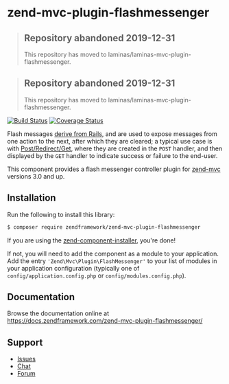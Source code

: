 # zend-mvc-plugin-flashmessenger

> ## Repository abandoned 2019-12-31
>
> This repository has moved to laminas/laminas-mvc-plugin-flashmessenger.

> ## Repository abandoned 2019-12-31
>
> This repository has moved to laminas/laminas-mvc-plugin-flashmessenger.

[![Build Status](https://secure.travis-ci.org/zendframework/zend-mvc-plugin-flashmessenger.svg?branch=master)](https://secure.travis-ci.org/zendframework/zend-mvc-plugin-flashmessenger)
[![Coverage Status](https://coveralls.io/repos/github/zendframework/zend-mvc-plugin-flashmessenger/badge.svg?branch=master)](https://coveralls.io/github/zendframework/zend-mvc-plugin-flashmessenger?branch=master)

Flash messages [derive from Rails](http://api.rubyonrails.org/classes/ActionDispatch/Flash.html),
and are used to expose messages from one action to the next, after which they
are cleared; a typical use case is with
[Post/Redirect/Get](https://docs.zendframework.com/zend-mvc-plugin-prg/), where
they are created in the `POST` handler, and then displayed by the `GET` handler
to indicate success or failure to the end-user.

This component provides a flash messenger controller plugin for
[zend-mvc](https://docs.zendframework.com/zend-mvc/) versions 3.0 and up.

## Installation

Run the following to install this library:

```bash
$ composer require zendframework/zend-mvc-plugin-flashmessenger
```

If you are using the [zend-component-installer](https://docs.zendframework.com/zend-component-installer/),
you're done!

If not, you will need to add the component as a module to your
application. Add the entry `'Zend\Mvc\Plugin\FlashMessenger'` to
your list of modules in your application configuration (typically
one of `config/application.config.php` or `config/modules.config.php`).

## Documentation

Browse the documentation online at https://docs.zendframework.com/zend-mvc-plugin-flashmessenger/

## Support

* [Issues](https://github.com/zendframework/zend-mvc-plugin-flashmessenger/issues/)
* [Chat](https://zendframework-slack.herokuapp.com/)
* [Forum](https://discourse.zendframework.com/)